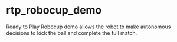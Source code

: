 # rtp_robocup_demo
Ready to Play Robocup demo allows the robot to make autonomous decisions to kick the ball and complete the full match.
